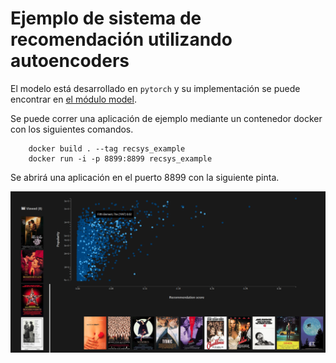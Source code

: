 # Ejemplo de sistema de recomendación utilizando autoencoders

El modelo está desarrollado en `pytorch` y su implementación se puede encontrar
en [el módulo model](model).

Se puede correr una aplicación de ejemplo mediante un contenedor docker con
los siguientes comandos.

```
    docker build . --tag recsys_example
    docker run -i -p 8899:8899 recsys_example
```

Se abrirá una aplicación en el puerto 8899 con la siguiente pinta.

![](static/screen_cap.png)
